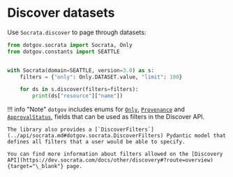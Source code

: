 # Discover datasets

Use `Socrata.discover` to page through datasets:

```python
from dotgov.socrata import Socrata, Only
from dotgov.constants import SEATTLE


with Socrata(domain=SEATTLE, version=3.0) as s:
    filters = {"only": Only.DATASET.value, "limit": 100}

    for ds in s.discover(filters=filters):
        print(ds["resource"]["name"])
```

<!-- prettier-ignore -->
!!! info "Note"
    `dotgov` includes enums for [`Only`](../api/socrata.md#dotgov.socrata.Only), [`Provenance`](../api/socrata.md#dotgov.socrata.Provenance) and [`ApprovalStatus`](../api/socrata.md#dotgov.socrata.ApprovalStatus), fields that can be used as filters in the Discover API.

    The library also provides a [`DiscoverFilters`](../api/socrata.md#dotgov.socrata.DiscoverFilters) Pydantic model that defines all filters that a user would be able to specify.

    You can find more information about filters allowed on the [Discovery API](https://dev.socrata.com/docs/other/discovery#?route=overview){target="\_blank"} page.
